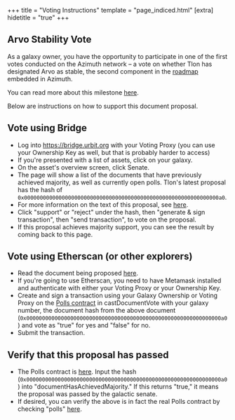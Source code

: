 +++
title = "Voting Instructions"
template = "page_indiced.html"
[extra]
hidetitle = "true"
+++

## Arvo Stability Vote

As a galaxy owner, you have the opportunity to participate in one of the first votes conducted on the Azimuth network – a vote on whether Tlon has designated Arvo as stable, the second component in the [roadmap](https://github.com/urbit/azimuth/blob/master/proposals/0xcb1f81e42b5e75f000f94fc71a3ea70cab4bfc6f236b91e717f1b9516e5596b5.txt) embedded in Azimuth.

You can read more about this milestone [here](/blog/stable-arvo/).

Below are instructions on how to support this document proposal.

## Vote using Bridge

- Log into https://bridge.urbit.org with your Voting Proxy (you can use your Ownership Key as well, but that is probably harder to access)
- If you're presented with a list of assets, click on your galaxy.
- On the asset's overview screen, click Senate.
- The page will show a list of the documents that have previously achieved majority, as well as currently open polls. Tlon's latest proposal has the hash of `0x00000000000000000000000000000000000000000000000000000000000000a0`.
- For more information on the text of this proposal, see [here](https://github.com/urbit/azimuth/blob/master/proposals/0xcb1f81e42b5e75f000f94fc71a3ea70cab4bfc6f236b91e717f1b9516e5596b5.txt).
- Click "support" or "reject" under the hash, then "generate & sign transaction", then "send transaction", to vote on the proposal.
- If this proposal achieves majority support, you can see the result by coming back to this page.

## Vote using Etherscan (or other explorers)

- Read the document being proposed [here](https://raw.githubusercontent.com/urbit/azimuth/edf68b8da04806dd5b95994daf14cf1e7e226829/proposals/0xcb1f81e42b5e75f000f94fc71a3ea70cab4bfc6f236b91e717f1b9516e5596b5.txt).
- If you're going to use Etherscan, you need to have Metamask installed and authenticate with either your Voting Proxy or your Ownership Key.
- Create and sign a transaction using your Galaxy Ownership or Voting Proxy on the [Polls contract](https://etherscan.io/address/0x7fecab617c868bb5996d99d95200d2fa708218e4#writeContract) in castDocumentVote with your galaxy number, the document hash from the above document (`0x00000000000000000000000000000000000000000000000000000000000000a0`) and vote as "true" for yes and "false" for no.
- Submit the transaction.

## Verify that this proposal has passed

- The Polls contract is [here](https://etherscan.io/dapp/0x7fecab617c868bb5996d99d95200d2fa708218e4#readContract). Input the hash (`0x00000000000000000000000000000000000000000000000000000000000000a0`) into "documentHasAchievedMajority." If this returns "true," it means the proposal was passed by the galactic senate.
- If desired, you can verify the above is in fact the real Polls contract by checking "polls" [here](https://etherscan.io/dapp/ecliptic.eth#readContract).
